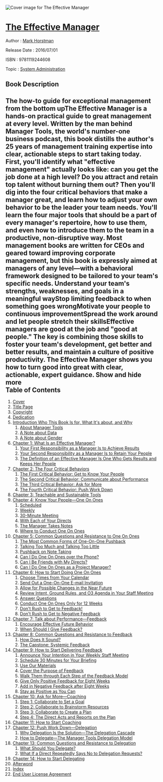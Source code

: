 ![Cover image for The Effective Manager](https://imgdetail.ebookreading.net/cover/cover/system_admin/EB9781119244608.jpg)

[The Effective Manager](https://ebookreading.net/view/book/The+Effective+Manager-EB9781119244608_1.html "The Effective Manager")
====================================================================================================================

Author : [Mark Horstman](https://ebookreading.net/search/author/Mark+Horstman)

Release Date : 2016/07/01

ISBN : 9781119244608

Topic : [System Administration](https://ebookreading.net/search/category/system-administration)

Book Description
-----------------

 The how-to guide for exceptional management from the bottom upThe Effective Manager is a hands-on practical guide to great management at every level. Written by the man behind Manager Tools, the world's number-one business podcast, this book distills the author's 25 years of management training expertise into clear, actionable steps to start taking today. First, you'll identify what "effective management" actually looks like: can you get the job done at a high level? Do you attract and retain top talent without burning them out? Then you'll dig into the four critical behaviors that make a manager great, and learn how to adjust your own behavior to be the leader your team needs. You'll learn the four major tools that should be a part of every manager's repertoire, how to use them, and even how to introduce them to the team in a productive, non-disruptive way.
Most management books are written for CEOs and geared toward improving corporate management, but this book is expressly aimed at managers of any level—with a behavioral framework designed to be tailored to your team's specific needs.
Understand your team's strengths, weaknesses, and goals in a meaningful wayStop limiting feedback to when something goes wrongMotivate your people to continuous improvementSpread the work around and let people stretch their skillsEffective managers are good at the job and "good at people." The key is combining those skills to foster your team's development, get better and better results, and maintain a culture of positive productivity. The Effective Manager shows you how to turn good into great with clear, actionable, expert guidance.
        Show and hide more                
Table of Contents
-----------------

1. [Cover](https://ebookreading.net/view/book/The+Effective+Manager-EB9781119244608_1.html#coverstart)
1. [Title Page](https://ebookreading.net/view/book/The+Effective+Manager-EB9781119244608_3.html#titlepage)
1. [Copyright](https://ebookreading.net/view/book/The+Effective+Manager-EB9781119244608_4.html#copyright)
1. [Dedication](https://ebookreading.net/view/book/The+Effective+Manager-EB9781119244608_5.html#dedication)
1. [Introduction Who This Book Is for, What It&#39;s about, and Why](https://ebookreading.net/view/book/The+Effective+Manager-EB9781119244608_6.html#start)
    1. [About Manager Tools](https://ebookreading.net/view/book/The+Effective+Manager-EB9781119244608_6.html#f01anchor-1)
    1. [A Note about Data](https://ebookreading.net/view/book/The+Effective+Manager-EB9781119244608_6.html#f01anchor-2)
    1. [A Note about Gender](https://ebookreading.net/view/book/The+Effective+Manager-EB9781119244608_6.html#f01anchor-3)
1. [Chapter 1: What Is an Effective Manager?](https://ebookreading.net/view/book/The+Effective+Manager-EB9781119244608_7.html#start)
    1. [Your First Responsibility as a Manager Is to Achieve Results](https://ebookreading.net/view/book/The+Effective+Manager-EB9781119244608_7.html#c01anchor-1)
    1. [Your Second Responsibility as a Manager Is to Retain Your People](https://ebookreading.net/view/book/The+Effective+Manager-EB9781119244608_7.html#c01anchor-2)
    1. [The Definition of an Effective Manager Is One Who Gets Results and Keeps Her People](https://ebookreading.net/view/book/The+Effective+Manager-EB9781119244608_7.html#c01anchor-3)
1. [Chapter 2: The Four Critical Behaviors](https://ebookreading.net/view/book/The+Effective+Manager-EB9781119244608_8.html#start)
    1. [The First Critical Behavior: Get to Know Your People](https://ebookreading.net/view/book/The+Effective+Manager-EB9781119244608_8.html#c02anchor-1)
    1. [The Second Critical Behavior: Communicate about Performance](https://ebookreading.net/view/book/The+Effective+Manager-EB9781119244608_8.html#c02anchor-2)
    1. [The Third Critical Behavior: Ask for More](https://ebookreading.net/view/book/The+Effective+Manager-EB9781119244608_8.html#c02anchor-3)
    1. [The Fourth Critical Behavior: Push Work Down](https://ebookreading.net/view/book/The+Effective+Manager-EB9781119244608_8.html#c02anchor-4)
1. [Chapter 3: Teachable and Sustainable Tools](https://ebookreading.net/view/book/The+Effective+Manager-EB9781119244608_9.html#start)
1. [Chapter 4: Know Your People—One On Ones](https://ebookreading.net/view/book/The+Effective+Manager-EB9781119244608_10.html#start)
    1. [Scheduled](https://ebookreading.net/view/book/The+Effective+Manager-EB9781119244608_10.html#c04anchor-1)
    1. [Weekly](https://ebookreading.net/view/book/The+Effective+Manager-EB9781119244608_10.html#c04anchor-2)
    1. [30-Minute Meeting](https://ebookreading.net/view/book/The+Effective+Manager-EB9781119244608_10.html#c04anchor-3)
    1. [With Each of Your Directs](https://ebookreading.net/view/book/The+Effective+Manager-EB9781119244608_10.html#c04anchor-4)
    1. [The Manager Takes Notes](https://ebookreading.net/view/book/The+Effective+Manager-EB9781119244608_10.html#c04anchor-5)
    1. [Where to Conduct One On Ones](https://ebookreading.net/view/book/The+Effective+Manager-EB9781119244608_10.html#c04anchor-6)
1. [Chapter 5: Common Questions and Resistance to One On Ones](https://ebookreading.net/view/book/The+Effective+Manager-EB9781119244608_11.html#start)
    1. [The Most Common Forms of One-On-One Pushback](https://ebookreading.net/view/book/The+Effective+Manager-EB9781119244608_11.html#c05anchor-1)
    1. [Talking Too Much and Talking Too Little](https://ebookreading.net/view/book/The+Effective+Manager-EB9781119244608_11.html#c05anchor-2)
    1. [Pushback on Note Taking](https://ebookreading.net/view/book/The+Effective+Manager-EB9781119244608_11.html#c05anchor-3)
    1. [Can I Do One On Ones over the Phone?](https://ebookreading.net/view/book/The+Effective+Manager-EB9781119244608_11.html#c05anchor-4)
    1. [Can I Be Friends with My Directs?](https://ebookreading.net/view/book/The+Effective+Manager-EB9781119244608_11.html#c05anchor-5)
    1. [Can I Do One On Ones as a Project Manager?](https://ebookreading.net/view/book/The+Effective+Manager-EB9781119244608_11.html#c05anchor-6)
1. [Chapter 6: How to Start Doing One On Ones](https://ebookreading.net/view/book/The+Effective+Manager-EB9781119244608_12.html#start)
    1. [Choose Times from Your Calendar](https://ebookreading.net/view/book/The+Effective+Manager-EB9781119244608_12.html#c06anchor-1)
    1. [Send Out a One-On-One E-mail Invitation](https://ebookreading.net/view/book/The+Effective+Manager-EB9781119244608_12.html#c06anchor-2)
    1. [Allow for Possible Changes in the Near Future](https://ebookreading.net/view/book/The+Effective+Manager-EB9781119244608_12.html#c06anchor-3)
    1. [Review Intent, Ground Rules, and O3 Agenda in Your Staff Meeting](https://ebookreading.net/view/book/The+Effective+Manager-EB9781119244608_12.html#c06anchor-4)
    1. [Answer Questions](https://ebookreading.net/view/book/The+Effective+Manager-EB9781119244608_12.html#c06anchor-5)
    1. [Conduct One On Ones Only for 12 Weeks](https://ebookreading.net/view/book/The+Effective+Manager-EB9781119244608_12.html#c06anchor-6)
    1. [Don&#39;t Rush to Get to Feedback!](https://ebookreading.net/view/book/The+Effective+Manager-EB9781119244608_12.html#c06anchor-7)
    1. [Don&#39;t Rush to Get to Negative Feedback](https://ebookreading.net/view/book/The+Effective+Manager-EB9781119244608_12.html#c06anchor-8)
1. [Chapter 7: Talk about Performance—Feedback](https://ebookreading.net/view/book/The+Effective+Manager-EB9781119244608_13.html#start)
    1. [Encourage Effective Future Behavior](https://ebookreading.net/view/book/The+Effective+Manager-EB9781119244608_13.html#c07anchor-1)
    1. [When Should I Give Feedback?](https://ebookreading.net/view/book/The+Effective+Manager-EB9781119244608_13.html#c07anchor-2)
1. [Chapter 8: Common Questions and Resistance to Feedback](https://ebookreading.net/view/book/The+Effective+Manager-EB9781119244608_14.html#start)
    1. [How Does It Sound?](https://ebookreading.net/view/book/The+Effective+Manager-EB9781119244608_14.html#c08anchor-1)
    1. [The Capstone: Systemic Feedback](https://ebookreading.net/view/book/The+Effective+Manager-EB9781119244608_14.html#c08anchor-2)
1. [Chapter 9: How to Start Delivering Feedback](https://ebookreading.net/view/book/The+Effective+Manager-EB9781119244608_15.html#start)
    1. [Announce Your Intention in Your Weekly Staff Meeting](https://ebookreading.net/view/book/The+Effective+Manager-EB9781119244608_15.html#c09anchor-1)
    1. [Schedule 30 Minutes for Your Briefing](https://ebookreading.net/view/book/The+Effective+Manager-EB9781119244608_15.html#c09anchor-2)
    1. [Use Our Materials](https://ebookreading.net/view/book/The+Effective+Manager-EB9781119244608_15.html#c09anchor-3)
    1. [Cover the Purpose of Feedback](https://ebookreading.net/view/book/The+Effective+Manager-EB9781119244608_15.html#c09anchor-4)
    1. [Walk Them through Each Step of the Feedback Model](https://ebookreading.net/view/book/The+Effective+Manager-EB9781119244608_15.html#c09anchor-5)
    1. [Give Only Positive Feedback for Eight Weeks](https://ebookreading.net/view/book/The+Effective+Manager-EB9781119244608_15.html#c09anchor-6)
    1. [Add in Negative Feedback after Eight Weeks](https://ebookreading.net/view/book/The+Effective+Manager-EB9781119244608_15.html#c09anchor-7)
    1. [Stay as Positive as You Can](https://ebookreading.net/view/book/The+Effective+Manager-EB9781119244608_15.html#c09anchor-8)
1. [Chapter 10: Ask for More—Coaching](https://ebookreading.net/view/book/The+Effective+Manager-EB9781119244608_16.html#start)
    1. [Step 1: Collaborate to Set a Goal](https://ebookreading.net/view/book/The+Effective+Manager-EB9781119244608_16.html#c10anchor-1)
    1. [Step 2: Collaborate to Brainstorm Resources](https://ebookreading.net/view/book/The+Effective+Manager-EB9781119244608_16.html#c10anchor-2)
    1. [Step 3: Collaborate to Create a Plan](https://ebookreading.net/view/book/The+Effective+Manager-EB9781119244608_16.html#c10anchor-3)
    1. [Step 4: The Direct Acts and Reports on the Plan](https://ebookreading.net/view/book/The+Effective+Manager-EB9781119244608_16.html#c10anchor-4)
1. [Chapter 11: How to Start Coaching](https://ebookreading.net/view/book/The+Effective+Manager-EB9781119244608_17.html#start)
1. [Chapter 12: Push Work Down—Delegation](https://ebookreading.net/view/book/The+Effective+Manager-EB9781119244608_18.html#start)
    1. [Why Delegation Is the Solution—The Delegation Cascade](https://ebookreading.net/view/book/The+Effective+Manager-EB9781119244608_18.html#c12anchor-1)
    1. [How to Delegate—The Manager Tools Delegation Model](https://ebookreading.net/view/book/The+Effective+Manager-EB9781119244608_18.html#c12anchor-2)
1. [Chapter 13: Common Questions and Resistance to Delegation](https://ebookreading.net/view/book/The+Effective+Manager-EB9781119244608_19.html#start)
    1. [What Should You Delegate?](https://ebookreading.net/view/book/The+Effective+Manager-EB9781119244608_19.html#c13anchor-1)
    1. [What If a Direct Repeatedly Says No to Delegation Requests?](https://ebookreading.net/view/book/The+Effective+Manager-EB9781119244608_19.html#c13anchor-2)
1. [Chapter 14: How to Start Delegating](https://ebookreading.net/view/book/The+Effective+Manager-EB9781119244608_20.html#start)
1. [Afterword](https://ebookreading.net/view/book/The+Effective+Manager-EB9781119244608_21.html#start)
1. [Index](https://ebookreading.net/view/book/The+Effective+Manager-EB9781119244608_22.html#index)
1. [End User License Agreement](https://ebookreading.net/view/book/The+Effective+Manager-EB9781119244608_23.html#eula)
